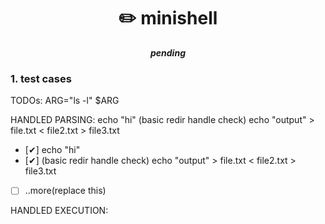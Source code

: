 <h1 align="center">
	✏️ minishell
</h1>

<p align="center">
	<b><i>pending</i></b><br>
</p>

### 1. test cases

TODOs:
ARG="ls -l"
$ARG

HANDLED PARSING:
echo "hi"
(basic redir handle check) echo "output" > file.txt < file2.txt > file3.txt
- [✔] echo "hi"
- [✔] (basic redir handle check) echo "output" > file.txt < file2.txt > file3.txt
- [ ] ..more(replace this)

HANDLED EXECUTION:


